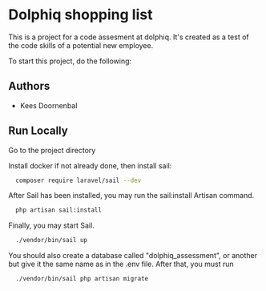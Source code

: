 # Dolphiq shopping list

This is a project for a code assesment at dolphiq.  It's created as a test of the code skills of a potential new employee.

To start this project, do the following:


## Authors

- Kees Doornenbal


## Run Locally

Go to the project directory

Install docker if not already done, then install sail:

```bash
  composer require laravel/sail --dev
```

After Sail has been installed, you may run the sail:install Artisan command.

```bash
  php artisan sail:install
```

Finally, you may start Sail.
```bash
  ./vendor/bin/sail up
```

You should also create a database called "dolphiq_assessment", or another but give it the same name as in the .env file.
After that, you must run 

```bash
  ./vendor/bin/sail php artisan migrate
```